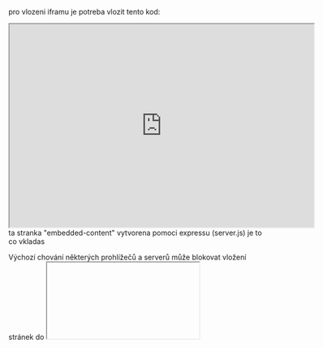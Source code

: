 pro vlozeni iframu je potreba vlozit tento kod:
<iframe src="https://vite-react-express-for-iframe.glitch.me/cast-webu" width="600" height="400"></iframe>
ta stranka "embedded-content" vytvorena pomoci expressu (server.js) je to co vkladas

Výchozí chování některých prohlížečů a serverů může blokovat vložení stránek do <iframe> z bezpečnostních důvodů. Pokud je to potřeba, můžete odstranit hlavičku X-Frame-Options, aby vaše stránka mohla být vložena do jiných webů.

V Expressu můžete použít middleware jako helmet, ale pokud chcete tuto hlavičku odstranit, přidejte následující kód:

javascript
Copy code
const app = express();

// Odstranění hlavičky X-Frame-Options
app.use((req, res, next) => {
    res.removeHeader('X-Frame-Options');
    next();
});